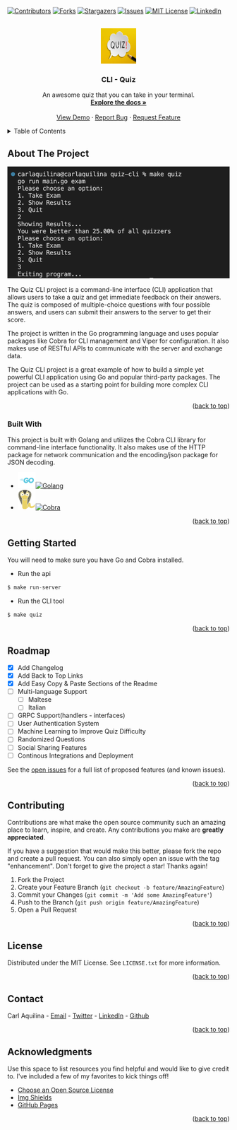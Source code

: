 <!-- Improved compatibility of back to top link: See: https://github.com/carlaquilina/quiz-cli/pull/73 -->

<a name="readme-top"></a>

<!--
*** Thanks for checking out the Best-README-Template. If you have a suggestion
*** that would make this better, please fork the repo and create a pull request
*** or simply open an issue with the tag "enhancement".
*** Don't forget to give the project a star!
*** Thanks again! Now go create something AMAZING! :D
-->

<!-- PROJECT SHIELDS -->
<!--
*** I'm using markdown "reference style" links for readability.
*** Reference links are enclosed in brackets [ ] instead of parentheses ( ).
*** See the bottom of this document for the declaration of the reference variables
*** for contributors-url, forks-url, etc. This is an optional, concise syntax you may use.
*** https://www.markdownguide.org/basic-syntax/#reference-style-links
-->

[![Contributors][contributors-shield]][contributors-url]
[![Forks][forks-shield]][forks-url]
[![Stargazers][stars-shield]][stars-url]
[![Issues][issues-shield]][issues-url]
[![MIT License][license-shield]][license-url]
[![LinkedIn][linkedin-shield]][linkedin-url]

<!-- PROJECT LOGO -->
<br />
<div align="center">
  <a href="https://github.com/carlaquilina/quiz-cli">
    <img src="images/logo.jpeg" alt="Logo" width="80" height="80">
  </a>

  <h3 align="center">CLI - Quiz</h3>

  <p align="center">
    An awesome quiz that you can take in your terminal.
    <br />
    <a href="https://github.com/carlaquilina/quiz-cli"><strong>Explore the docs »</strong></a>
    <br />
    <br />
    <a href="https://github.com/carlaquilina/quiz-cli">View Demo</a>
    ·
    <a href="https://github.com/carlaquilina/quiz-cli/issues">Report Bug</a>
    ·
    <a href="https://github.com/carlaquilina/quiz-cli/issues">Request Feature</a>
  </p>
</div>

<!-- TABLE OF CONTENTS -->
<details>
  <summary>Table of Contents</summary>
  <ol>
    <li>
      <a href="#about-the-project">About The Project</a>
      <ul>
        <li><a href="#built-with">Built With</a></li>
      </ul>
    </li>
    <li>
      <a href="#getting-started">Getting Started</a>
      <ul>
        <li><a href="#prerequisites">Prerequisites</a></li>
        <li><a href="#installation">Installation</a></li>
      </ul>
    </li>
    <li><a href="#roadmap">Roadmap</a></li>
    <li><a href="#contributing">Contributing</a></li>
    <li><a href="#license">License</a></li>
    <li><a href="#contact">Contact</a></li>
    <li><a href="#acknowledgments">Acknowledgments</a></li>
  </ol>
</details>

<!-- ABOUT THE PROJECT -->

## About The Project

[![Product Name Screen Shot][product-screenshot]](https://example.com)

The Quiz CLI project is a command-line interface (CLI) application that allows users to take a quiz and get immediate feedback on their answers. The quiz is composed of multiple-choice questions with four possible answers, and users can submit their answers to the server to get their score.

The project is written in the Go programming language and uses popular packages like Cobra for CLI management and Viper for configuration. It also makes use of RESTful APIs to communicate with the server and exchange data.

The Quiz CLI project is a great example of how to build a simple yet powerful CLI application using Go and popular third-party packages. The project can be used as a starting point for building more complex CLI applications with Go.

<p align="right">(<a href="#readme-top">back to top</a>)</p>

### Built With

This project is built with Golang and utilizes the Cobra CLI library for command-line interface functionality. It also makes use of the HTTP package for network communication and the encoding/json package for JSON decoding.

- [![Golang](/images/Go.svg)![Golang](https://img.shields.io/badge/Golang-v1.19.5-6AD8E6)](https://go.dev/doc/devel/release#go1.19)
- [![Cobra](/images/Cobra.svg)![Cobra](https://img.shields.io/badge/Cobra-v1.6.1-EBD263)](https://cobra.dev/)

<p align="right">(<a href="#readme-top">back to top</a>)</p>

<!-- GETTING STARTED -->

## Getting Started

You will need to make sure you have Go and Cobra installed.

- Run the api

```js
$ make run-server
```

- Run the CLI tool

```js
$ make quiz
```

<p align="right">(<a href="#readme-top">back to top</a>)</p>

<!-- ROADMAP -->

## Roadmap

- [x] Add Changelog
- [x] Add Back to Top Links
- [x] Add Easy Copy & Paste Sections of the Readme
- [ ] Multi-language Support
  - [ ] Maltese
  - [ ] Italian
- [ ] GRPC Support(handlers - interfaces)
- [ ] User Authentication System
- [ ] Machine Learning to Improve Quiz Difficulty
- [ ] Randomized Questions
- [ ] Social Sharing Features
- [ ] Continous Integrations and Deployment

See the [open issues](https://github.com/carlaquilina/quiz-cli/issues) for a full list of proposed features (and known issues).

<p align="right">(<a href="#readme-top">back to top</a>)</p>

<!-- CONTRIBUTING -->

## Contributing

Contributions are what make the open source community such an amazing place to learn, inspire, and create. Any contributions you make are **greatly appreciated**.

If you have a suggestion that would make this better, please fork the repo and create a pull request. You can also simply open an issue with the tag "enhancement".
Don't forget to give the project a star! Thanks again!

1. Fork the Project
2. Create your Feature Branch (`git checkout -b feature/AmazingFeature`)
3. Commit your Changes (`git commit -m 'Add some AmazingFeature'`)
4. Push to the Branch (`git push origin feature/AmazingFeature`)
5. Open a Pull Request

<p align="right">(<a href="#readme-top">back to top</a>)</p>

<!-- LICENSE -->

## License

Distributed under the MIT License. See `LICENSE.txt` for more information.

<p align="right">(<a href="#readme-top">back to top</a>)</p>

<!-- CONTACT -->

## Contact

Carl Aquilina - [Email](carl@customcodesign.com) - [Twitter](https://twitter.com/zombyripper) - [LinkedIn](https://www.linkedin.com/in/carlaquilina/) - [Github](https://github.com/carlaquilina/)

<p align="right">(<a href="#readme-top">back to top</a>)</p>

<!-- ACKNOWLEDGMENTS -->

## Acknowledgments

Use this space to list resources you find helpful and would like to give credit to. I've included a few of my favorites to kick things off!

- [Choose an Open Source License](https://choosealicense.com)
- [Img Shields](https://shields.io)
- [GitHub Pages](https://pages.github.com)

<p align="right">(<a href="#readme-top">back to top</a>)</p>

<!-- MARKDOWN LINKS & IMAGES -->
<!-- https://www.markdownguide.org/basic-syntax/#reference-style-links -->

[contributors-shield]: https://img.shields.io/github/contributors/carlaquilina/quiz-cli.svg?style=for-the-badge
[contributors-url]: https://github.com/carlaquilina/quiz-cli/graphs/contributors
[forks-shield]: https://img.shields.io/github/forks/carlaquilina/quiz-cli.svg?style=for-the-badge
[forks-url]: https://github.com/carlaquilina/quiz-cli/network/members
[stars-shield]: https://img.shields.io/github/stars/carlaquilina/quiz-cli.svg?style=for-the-badge
[stars-url]: https://github.com/carlaquilina/quiz-cli/stargazers
[issues-shield]: https://img.shields.io/github/issues/carlaquilina/quiz-cli.svg?style=for-the-badge
[issues-url]: https://github.com/carlaquilina/quiz-cli/issues
[license-shield]: https://img.shields.io/github/license/carlaquilina/quiz-cli.svg?style=for-the-badge
[license-url]: https://github.com/carlaquilina/quiz-cli/blob/main/LICENSE.txt
[linkedin-shield]: https://img.shields.io/badge/-LinkedIn-black.svg?style=for-the-badge&logo=linkedin&colorB=555
[linkedin-url]: https://linkedin.com/in/carlaquilina
[product-screenshot]: images/screenshot.png
